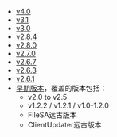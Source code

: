 + [v4.0](https://github.com/updater-for-minecraft/Docs/tree/v4.0#minecraft%E6%96%87%E4%BB%B6%E6%9B%B4%E6%96%B0%E5%8A%A9%E6%89%8B%E5%B8%AE%E5%8A%A9%E6%96%87%E6%A1%A3)
+ [v3.1](https://github.com/updater-for-minecraft/Docs/tree/v3.1.2#minecraft%E6%96%87%E4%BB%B6%E6%9B%B4%E6%96%B0%E5%8A%A9%E6%89%8B%E5%B8%AE%E5%8A%A9%E6%96%87%E6%A1%A3)
+ [v3.0](https://github.com/updater-for-minecraft/Docs/tree/v3.0.x#minecraft%E6%96%87%E4%BB%B6%E6%9B%B4%E6%96%B0%E5%8A%A9%E6%89%8B%E5%B8%AE%E5%8A%A9%E6%96%87%E6%A1%A3)
+ [v2.8.4](https://github.com/updater-for-minecraft/Docs/tree/v2.8.4)
+ [v2.8.0](https://github.com/updater-for-minecraft/Docs/tree/v2.8.0)
+ [v2.7.0](https://github.com/updater-for-minecraft/Docs/tree/v2.7.0)
+ [v2.6.7](https://github.com/updater-for-minecraft/Docs/tree/v2.6.7)
+ [v2.6.3](https://github.com/updater-for-minecraft/Docs/tree/v2.6.3)
+ [v2.6.1](https://github.com/updater-for-minecraft/Docs/tree/v2.6.1)
+ [早期版本](https://github.com/updater-for-minecraft/Docs/tree/legacy)，覆盖的版本包括：
  + v2.0 to v2.5
  + v1.2.2 / v1.2.1 / v1.0-1.2.0
  + FileSA远古版本
  + ClientUpdater远古版本

